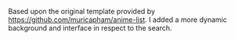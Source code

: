Based upon the original template provided by https://github.com/muricapham/anime-list. I added a more dynamic background and interface in respect to the search.
